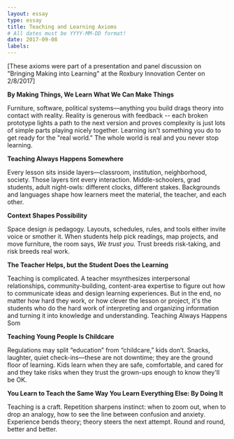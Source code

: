 ```yaml
---
layout: essay
type: essay
title: Teaching and Learning Axioms
# All dates must be YYYY-MM-DD format!
date: 2017-09-08
labels:
---
```

[These axioms were part of a presentation and panel discussion on "Bringing Making into Learning" at the Roxbury Innovation Center on 2/8/2017]

**By Making Things, We Learn What We Can Make Things**

Furniture, software, political systems—anything you build drags theory into
contact with reality.  Reality is generous with feedback -- each broken prototype lights a path to the next version and proves complexity
is just lots of simple parts playing nicely together.  Learning isn't something you do to get ready for the "real world."  The whole world is real and you never stop learning.

**Teaching Always Happens Somewhere**

Every lesson sits inside layers—classroom, institution, neighborhood, society.
Those layers tint every interaction.  Middle-schoolers, grad students, adult
night-owls: different clocks, different stakes.  Backgrounds and languages shape
how learners meet the material, the teacher, and each other.

**Context Shapes Possibility**

Space design *is* pedagogy.  Layouts, schedules, rules, and tools either invite
voice or smother it.  When students help pick readings, map projects, and move
furniture, the room says, *We trust you.*  Trust breeds risk-taking, and risk
breeds real work.

**The Teacher Helps, but the Student Does the Learning**

Teaching is complicated. A teacher msynthesizes interpersonal relationships, community-building, content-area expertise to figure out how to communicate ideas and design learning experiences.  But in the end, no matter how hard they work, or how clever the lesson or project, it's the students who do the hard work of interpreting and organizing information and turning it into knowledge and understanding. 
Teaching Always Happens Som

**Teaching Young People Is Childcare**

Regulations may split “education” from “childcare,” kids don’t.  Snacks,
laughter, quiet check-ins—these are not downtime; they are the ground floor of
learning.  Kids learn when they are safe, comfortable, and cared for and they
take risks when they trust the grown-ups enough to know they'll be OK.

**You Learn to Teach the Same Way You Learn Everything Else: By Doing It**

Teaching is a craft.  Repetition sharpens instinct: when to zoom
out, when to drop an analogy, how to see the line between confusion and
anxiety.  Experience bends theory; theory steers the next attempt.  Round and
round, better and better.
